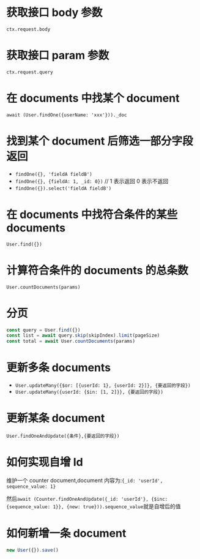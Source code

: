 # 获取接口 body 参数

`ctx.request.body`

# 获取接口 param 参数

`ctx.request.query`

# 在 documents 中找某个 document

`await (User.findOne({userName: 'xxx'}))._doc`

# 找到某个 document 后筛选一部分字段返回

- `findOne({}, 'fieldA fieldB')`
- `findOne({}, {fieldA: 1, _id: 0})` // 1 表示返回 0 表示不返回
- `findOne({}).select('fieldA fieldB')`

# 在 documents 中找符合条件的某些 documents

`User.find({})`

# 计算符合条件的 documents 的总条数

`User.countDocuments(params)`

# 分页

```js
const query = User.find({})
const list = await query.skip(skipIndex).limit(pageSize)
const total = await User.countDocuments(params)
```

# 更新多条 documents

- `User.updateMany({$or: [{userId: 1}, {userId: 2}]}, {要返回的字段})`
- `User.updateMany({userId: {$in: [1, 2]}}, {要返回的字段})`

# 更新某条 document

`User.findOneAndUpdate({条件},{要返回的字段})`

# 如何实现自增 Id

维护一个 counter document,document 内容为:`{_id: 'userId', sequence_value: 1}`

然后`await (Counter.findOneAndUpdate({_id: 'userId'}, {$inc: {sequence_value: 1}}, {new: true})).sequence_value`就是自增后的值

# 如何新增一条 document

```js
new User({}).save()
```

